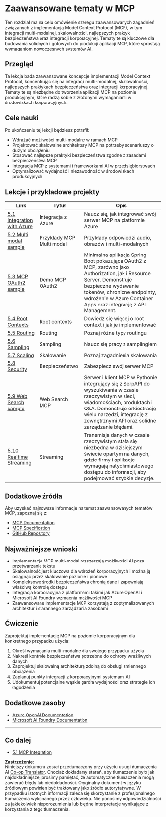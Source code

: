 <!--
CO_OP_TRANSLATOR_METADATA:
{
  "original_hash": "adaf47734a5839447b5c60a27120fbaf",
  "translation_date": "2025-06-11T15:33:20+00:00",
  "source_file": "05-AdvancedTopics/README.md",
  "language_code": "pl"
}
-->
# Zaawansowane tematy w MCP

Ten rozdział ma na celu omówienie szeregu zaawansowanych zagadnień związanych z implementacją Model Context Protocol (MCP), w tym integracji multi-modalnej, skalowalności, najlepszych praktyk bezpieczeństwa oraz integracji korporacyjnej. Tematy te są kluczowe dla budowania solidnych i gotowych do produkcji aplikacji MCP, które sprostają wymaganiom nowoczesnych systemów AI.

## Przegląd

Ta lekcja bada zaawansowane koncepcje implementacji Model Context Protocol, koncentrując się na integracji multi-modalnej, skalowalności, najlepszych praktykach bezpieczeństwa oraz integracji korporacyjnej. Tematy te są niezbędne do tworzenia aplikacji MCP na poziomie produkcyjnym, które radzą sobie z złożonymi wymaganiami w środowiskach korporacyjnych.

## Cele nauki

Po ukończeniu tej lekcji będziesz potrafił:

- Wdrażać możliwości multi-modalne w ramach MCP
- Projektować skalowalne architektury MCP na potrzeby scenariuszy o dużym obciążeniu
- Stosować najlepsze praktyki bezpieczeństwa zgodne z zasadami bezpieczeństwa MCP
- Integracja MCP z systemami i frameworkami AI w przedsiębiorstwach
- Optymalizować wydajność i niezawodność w środowiskach produkcyjnych

## Lekcje i przykładowe projekty

| Link | Tytuł | Opis |
|------|-------|-------------|
| [5.1 Integration with Azure](./mcp-integration/README.md) | Integracja z Azure | Naucz się, jak integrować swój serwer MCP na platformie Azure |
| [5.2 Multi modal sample](./mcp-multi-modality/README.md) | Przykłady MCP Multi modal | Przykłady odpowiedzi audio, obrazów i multi-modalnych |
| [5.3 MCP OAuth2 sample](../../../05-AdvancedTopics/mcp-oauth2-demo) | Demo MCP OAuth2 | Minimalna aplikacja Spring Boot pokazująca OAuth2 z MCP, zarówno jako Authorization, jak i Resource Server. Demonstruje bezpieczne wydawanie tokenów, chronione endpointy, wdrożenie w Azure Container Apps oraz integrację z API Management. |
| [5.4 Root Contexts](./mcp-root-contexts/README.md) | Root contexts | Dowiedz się więcej o root context i jak je implementować |
| [5.5 Routing](./mcp-routing/README.md) | Routing | Poznaj różne typy routingu |
| [5.6 Sampling](./mcp-sampling/README.md) | Sampling | Naucz się pracy z samplingiem |
| [5.7 Scaling](./mcp-scaling/README.md) | Skalowanie | Poznaj zagadnienia skalowania |
| [5.8 Security](./mcp-security/README.md) | Bezpieczeństwo | Zabezpiecz swój serwer MCP |
| [5.9 Web Search sample](./web-search-mcp/README.md) | Web Search MCP | Serwer i klient MCP w Pythonie integrujący się z SerpAPI do wyszukiwania w czasie rzeczywistym w sieci, wiadomościach, produktach i Q&A. Demonstruje orkiestrację wielu narzędzi, integrację z zewnętrznymi API oraz solidne zarządzanie błędami. |
| [5.10 Realtime Streaming](./mcp-realtimestreaming/README.md) | Streaming | Transmisja danych w czasie rzeczywistym stała się niezbędna w dzisiejszym świecie opartym na danych, gdzie firmy i aplikacje wymagają natychmiastowego dostępu do informacji, aby podejmować szybkie decyzje. |

## Dodatkowe źródła

Aby uzyskać najnowsze informacje na temat zaawansowanych tematów MCP, zapoznaj się z:
- [MCP Documentation](https://modelcontextprotocol.io/)
- [MCP Specification](https://spec.modelcontextprotocol.io/)
- [GitHub Repository](https://github.com/modelcontextprotocol)

## Najważniejsze wnioski

- Implementacje MCP multi-modal rozszerzają możliwości AI poza przetwarzanie tekstu
- Skalowalność jest kluczowa dla wdrożeń korporacyjnych i można ją osiągnąć przez skalowanie poziome i pionowe
- Kompleksowe środki bezpieczeństwa chronią dane i zapewniają właściwą kontrolę dostępu
- Integracja korporacyjna z platformami takimi jak Azure OpenAI i Microsoft AI Foundry wzmacnia możliwości MCP
- Zaawansowane implementacje MCP korzystają z zoptymalizowanych architektur i starannego zarządzania zasobami

## Ćwiczenie

Zaprojektuj implementację MCP na poziomie korporacyjnym dla konkretnego przypadku użycia:

1. Określ wymagania multi-modalne dla swojego przypadku użycia
2. Nakreśl kontrole bezpieczeństwa potrzebne do ochrony wrażliwych danych
3. Zaprojektuj skalowalną architekturę zdolną do obsługi zmiennego obciążenia
4. Zaplanuj punkty integracji z korporacyjnymi systemami AI
5. Udokumentuj potencjalne wąskie gardła wydajności oraz strategie ich łagodzenia

## Dodatkowe zasoby

- [Azure OpenAI Documentation](https://learn.microsoft.com/en-us/azure/ai-services/openai/)
- [Microsoft AI Foundry Documentation](https://learn.microsoft.com/en-us/ai-services/)

---

## Co dalej

- [5.1 MCP Integration](./mcp-integration/README.md)

**Zastrzeżenie**:  
Niniejszy dokument został przetłumaczony przy użyciu usługi tłumaczenia AI [Co-op Translator](https://github.com/Azure/co-op-translator). Chociaż dokładamy starań, aby tłumaczenie było jak najdokładniejsze, prosimy pamiętać, że automatyczne tłumaczenia mogą zawierać błędy lub niedokładności. Oryginalny dokument w języku źródłowym powinien być traktowany jako źródło autorytatywne. W przypadku istotnych informacji zaleca się skorzystanie z profesjonalnego tłumaczenia wykonanego przez człowieka. Nie ponosimy odpowiedzialności za jakiekolwiek nieporozumienia lub błędne interpretacje wynikające z korzystania z tego tłumaczenia.